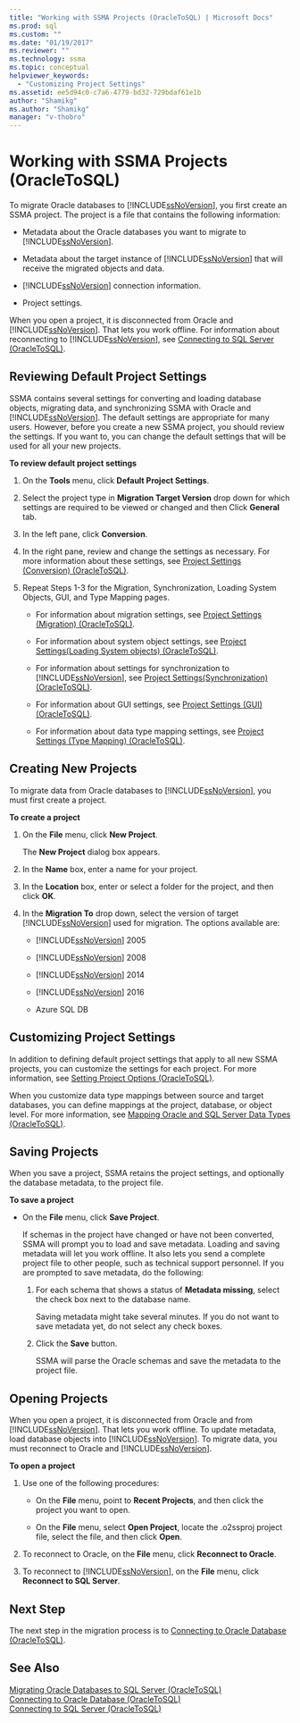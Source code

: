 ```yaml
---
title: "Working with SSMA Projects (OracleToSQL) | Microsoft Docs"
ms.prod: sql
ms.custom: ""
ms.date: "01/19/2017"
ms.reviewer: ""
ms.technology: ssma
ms.topic: conceptual
helpviewer_keywords: 
  - "Customizing Project Settings"
ms.assetid: ee5d94c0-c7a6-4779-bd32-729bdaf61e1b
author: "Shamikg"
ms.author: "Shamikg"
manager: "v-thobro"
---
```

# Working with SSMA Projects (OracleToSQL)
To migrate Oracle databases to [!INCLUDE[ssNoVersion](../../includes/ssnoversion-md.md)], you first create an SSMA project. The project is a file that contains the following information:  
  
-   Metadata about the Oracle databases you want to migrate to [!INCLUDE[ssNoVersion](../../includes/ssnoversion-md.md)].  
  
-   Metadata about the target instance of [!INCLUDE[ssNoVersion](../../includes/ssnoversion-md.md)] that will receive the migrated objects and data.  
  
-   [!INCLUDE[ssNoVersion](../../includes/ssnoversion-md.md)] connection information.  
  
-   Project settings.  
  
When you open a project, it is disconnected from Oracle and [!INCLUDE[ssNoVersion](../../includes/ssnoversion-md.md)]. That lets you work offline. For information about reconnecting to [!INCLUDE[ssNoVersion](../../includes/ssnoversion-md.md)], see [Connecting to SQL Server &#40;OracleToSQL&#41;](../../ssma/oracle/connecting-to-sql-server-oracletosql.md).  
  
## Reviewing Default Project Settings  
SSMA contains several settings for converting and loading database objects, migrating data, and synchronizing SSMA with Oracle and [!INCLUDE[ssNoVersion](../../includes/ssnoversion-md.md)]. The default settings are appropriate for many users. However, before you create a new SSMA project, you should review the settings. If you want to, you can change the default settings that will be used for all your new projects.  
  
**To review default project settings**  
  
1.  On the **Tools** menu, click **Default Project Settings**.  
  
2.  Select the project type in **Migration Target Version** drop down for which settings are required to be viewed or changed and then Click **General** tab.  
  
3.  In the left pane, click **Conversion**.  
  
4.  In the right pane, review and change the settings as necessary. For more information about these settings, see [Project Settings &#40;Conversion&#41; &#40;OracleToSQL&#41;](../../ssma/oracle/project-settings-conversion-oracletosql.md).  
  
5.  Repeat Steps 1-3 for the Migration, Synchronization, Loading System Objects, GUI, and Type Mapping pages.  
  
    -   For information about migration settings, see [Project Settings &#40;Migration&#41; &#40;OracleToSQL&#41;](../../ssma/oracle/project-settings-migration-oracletosql.md).  
  
    -   For information about system object settings, see [Project Settings&#40;Loading System objects&#41; &#40;OracleToSQL&#41;](../../ssma/oracle/project-settings-loading-system-objects-oracletosql.md).  
  
    -   For information about settings for synchronization to [!INCLUDE[ssNoVersion](../../includes/ssnoversion-md.md)], see [Project Settings&#40;Synchronization&#41; &#40;OracleToSQL&#41;](../../ssma/oracle/project-settings-synchronization-oracletosql.md).  
  
    -   For information about GUI settings, see [Project Settings &#40;GUI&#41; &#40;OracleToSQL&#41;](../../ssma/oracle/project-settings-gui-oracletosql.md).  
  
    -   For information about data type mapping settings, see [Project Settings &#40;Type Mapping&#41; &#40;OracleToSQL&#41;](../../ssma/oracle/project-settings-type-mapping-oracletosql.md).  
  
## Creating New Projects  
To migrate data from Oracle databases to [!INCLUDE[ssNoVersion](../../includes/ssnoversion-md.md)], you must first create a project.  
  
**To create a project**  
  
1.  On the **File** menu, click **New Project**.  
  
    The **New Project** dialog box appears.  
  
2.  In the **Name** box, enter a name for your project.  
  
3.  In the **Location** box, enter or select a folder for the project, and then click **OK**.  
  
4.  In the **Migration To** drop down, select the version of target [!INCLUDE[ssNoVersion](../../includes/ssnoversion-md.md)] used for migration. The options available are:  
  
    -   [!INCLUDE[ssNoVersion](../../includes/ssnoversion-md.md)] 2005  
  
    -   [!INCLUDE[ssNoVersion](../../includes/ssnoversion-md.md)] 2008  
  
    -   [!INCLUDE[ssNoVersion](../../includes/ssnoversion-md.md)] 2014  
  
    -   [!INCLUDE[ssNoVersion](../../includes/ssnoversion-md.md)] 2016  
  
    -   Azure SQL DB  
  
## Customizing Project Settings  
In addition to defining default project settings that apply to all new SSMA projects, you can customize the settings for each project. For more information, see [Setting Project Options &#40;OracleToSQL&#41;](../../ssma/oracle/setting-project-options-oracletosql.md).  
  
When you customize data type mappings between source and target databases, you can define mappings at the project, database, or object level. For more information, see [Mapping Oracle and SQL Server Data Types &#40;OracleToSQL&#41;](../../ssma/oracle/mapping-oracle-and-sql-server-data-types-oracletosql.md).  
  
## Saving Projects  
When you save a project, SSMA retains the project settings, and optionally the database metadata, to the project file.  
  
**To save a project**  
  
-   On the **File** menu, click **Save Project**.  
  
    If schemas in the project have changed or have not been converted, SSMA will prompt you to load and save metadata. Loading and saving metadata will let you work offline. It also lets you send a complete project file to other people, such as technical support personnel. If you are prompted to save metadata, do the following:  
  
    1.  For each schema that shows a status of **Metadata missing**, select the check box next to the database name.  
  
        Saving metadata might take several minutes. If you do not want to save metadata yet, do not select any check boxes.  
  
    2.  Click the **Save** button.  
  
        SSMA will parse the Oracle schemas and save the metadata to the project file.  
  
## Opening Projects  
When you open a project, it is disconnected from Oracle and from [!INCLUDE[ssNoVersion](../../includes/ssnoversion-md.md)]. That lets you work offline. To update metadata, load database objects into [!INCLUDE[ssNoVersion](../../includes/ssnoversion-md.md)]. To migrate data, you must reconnect to Oracle and [!INCLUDE[ssNoVersion](../../includes/ssnoversion-md.md)].  
  
**To open a project**  
  
1.  Use one of the following procedures:  
  
    -   On the **File** menu, point to **Recent Projects**, and then click the project you want to open.  
  
    -   On the **File** menu, select **Open Project**, locate the .o2ssproj project file, select the file, and then click **Open**.  
  
2.  To reconnect to Oracle, on the **File** menu, click **Reconnect to Oracle**.  
  
3.  To reconnect to [!INCLUDE[ssNoVersion](../../includes/ssnoversion-md.md)], on the **File** menu, click **Reconnect to SQL Server**.  
  
## Next Step  
The next step in the migration process is to [Connecting to Oracle Database (OracleToSQL)](http://msdn.microsoft.com/e276cdbf-3ebc-4ba8-b40d-a7a42befa2b6).  
  
## See Also  
[Migrating Oracle Databases to SQL Server &#40;OracleToSQL&#41;](../../ssma/oracle/migrating-oracle-databases-to-sql-server-oracletosql.md)  
[Connecting to Oracle Database &#40;OracleToSQL&#41;](../../ssma/oracle/connecting-to-oracle-database-oracletosql.md)  
[Connecting to SQL Server &#40;OracleToSQL&#41;](../../ssma/oracle/connecting-to-sql-server-oracletosql.md)  
  
